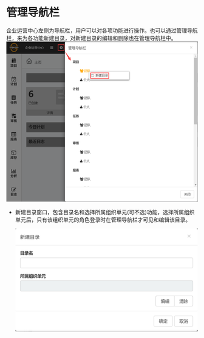 # 管理导航栏

企业运营中心左侧为导航栏，用户可以对各项功能进行操作。也可以通过管理导航栏，来为各功能新建目录，对新建目录的编辑和删除也在管理导航栏中。
![web](./images/daohang1.png)

* 新建目录窗口，包含目录名和选择所属组织单元(可不选)功能，选择所属组织单元后，只有该组织单元的角色登录时在管理导航栏才可见和编辑该目录。

  ![web](./images/daohang2.png)